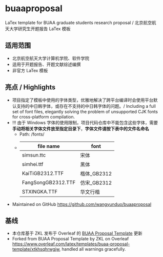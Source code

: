 # buaaproposal

LaTex template for BUAA graduate students research proposal / 北京航空航天大学研究生开题报告 LaTex 模板

## 适用范围

- 北京航空航天大学计算机学院、软件学院
- 适用于开题报告、开题文献综述编撰
- 非官方 LaTex 模板

## 亮点 / Highlights

- 项目指定了模板中使用的字体类型，优雅地解决了跨平台编译时会使用平台默认支持的中日韩字体，或存在不支持的中日韩字体的问题。/ Including a full set of font files, elegantly solving the problem of unsupported CJK fonts for cross-platform compilation.
- !!! 由于 Windows 字体的使用限制，项目代码仓库中不能包含这些字体，需要**手动将相关字体文件放至指定目录下**，**字体文件请按下表中的文件名命名**
  - Path: /fonts/
  - | file name          | font         |
    | ------------------ | ------------ |
    | simsun.ttc         | 宋体         |
    | simhei.ttf         | 黑体         |
    | KaiTiGB2312.TTF    | 楷体\_GB2312 |
    | FangSongGB2312.TTF | 仿宋\_GB2312 |
    | STXINGKA.TTF       | 华文行楷     |
- Maintained on GitHub https://github.com/wangyunduo/buaaproposal

## 基线

- 本仓库基于 ZKL 发布于 Overleaf 的 [BUAA Proposal Template](https://www.overleaf.com/latex/templates/buaa-proposal-template/xtkhsqhrwgjw) 更新
- Forked from BUAA Proposal Template by ZKL on Overleaf https://www.overleaf.com/latex/templates/buaa-proposal-template/xtkhsqhrwgjw, handled all warnings gracefully.
